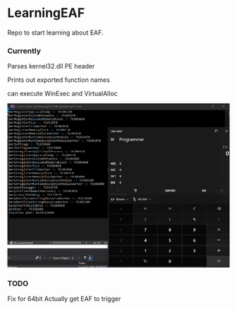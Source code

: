 # LearningEAF

Repo to start learning about EAF.

### Currently
Parses kernel32.dll PE header

Prints out exported function names

can execute WinExec and VirtualAlloc


![Image](images/current.png)

### TODO
Fix for 64bit
Actually get EAF to trigger
